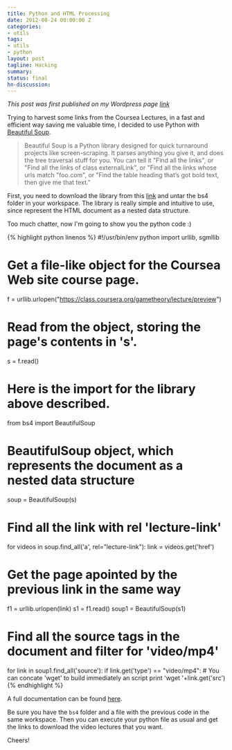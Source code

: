 ```yaml
---
title: Python and HTML Processing
date: 2012-08-24 00:00:00 Z
categories:
- utils
tags:
- utils
- python
layout: post
tagline: Hacking
summary: 
status: final
hn-discussion: 
---
```


_This post was first published on my Wordpress page [link](http://depinfi.wordpress.com/2012/08/24/python-and-html-processing/)_

Trying to harvest some links from the Coursea Lectures, in a fast and efficient way saving me valuable time, 
I decided to use Python with [Beautiful Soup](http://www.crummy.com/software/BeautifulSoup/).

> Beautiful Soup is a Python library designed for quick turnaround projects like screen-scraping. 
> It parses anything you give it, and does the tree traversal stuff for you. You can tell it 
> "Find all the links", or "Find all the links of class externalLink", or "Find all the links whose 
> urls match "foo.com", or "Find the table heading that’s got bold text, then give me that text."

First, you need to download the library from this [link](http://www.crummy.com/software/BeautifulSoup/bs4/download/) and untar the bs4 folder in your workspace.
The library is really simple and intuitive to use, since represent the HTML document as a nested data structure.

Too much chatter, now I'm going to show you the python code :)

{% highlight python linenos %}
#!/usr/bin/env python
import urllib, sgmllib
 
# Get a file-like object for the Coursea Web site course page.
f = urllib.urlopen("https://class.coursera.org/gametheory/lecture/preview")
# Read from the object, storing the page's contents in 's'.
s = f.read()

# Here is the import for the library above described.
from bs4 import BeautifulSoup
# BeautifulSoup object, which represents the document as a nested data structure
soup = BeautifulSoup(s)
 
# Find all the link with rel 'lecture-link'
for videos in soup.find_all('a', rel="lecture-link"):
   link = videos.get('href')

   # Get the page apointed by the previous link in the same way
   f1 = urllib.urlopen(link)
   s1 = f1.read()
   soup1 = BeautifulSoup(s1)
 
   # Find all the source tags in the document and filter for 'video/mp4'
   for link in soup1.find_all('source'):
      if link.get('type') == "video/mp4":
      # You can concate 'wget' to build immediately an script
          print 'wget '+link.get('src')
{% endhighlight %}

A full documentation can be found [here](http://www.crummy.com/software/BeautifulSoup/bs4/doc/).

Be sure you have the `bs4` folder and a file with the previous code in the same workspace. 
Then you can execute your python file as usual and get the links to download the video lectures that you want.

Cheers!
